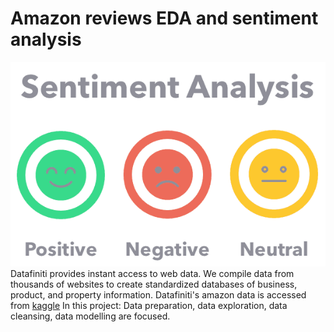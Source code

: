 # Amazon reviews EDA and sentiment analysis
![i](images/image.png)
Datafiniti provides instant access to web data. We compile data from thousands of websites to create standardized databases of business, product, and property information. Datafiniti's amazon data is accessed from [kaggle]('https://www.kaggle.com/datafiniti/consumer-reviews-of-amazon-products)
In this project: Data preparation, data exploration, data cleansing, data modelling are focused.
